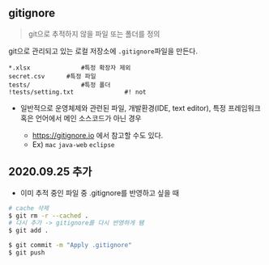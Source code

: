 ## gitignore

> git으로 추적하지 않을 파일 또는 폴더를 정의

git으로 관리되고 있는 로컬 저장소에 `.gitignore`파일을 만든다.

```
*.xlsx				#특정 확장자 제외
secret.csv		#특정 파일
tests/				#특정 폴더
!tests/setting.txt				#! not
```

* 일반적으로 운영체제와 관련된 파일, 개발환경(IDE, text editor), 특정 프레임워크 혹은 언어에서 메인 소스코드가 아닌 경우

  * https://gitignore.io 에서 참고할 수도 있다.
  * Ex) `mac` `java-web` `eclipse` 

  

## 2020.09.25 추가

* 이미 추적 중인 파일 중 .gitignore를 반영하고 싶을 때

```bash
# cache 삭제
$ git rm -r --cached .
# 다시 추가 -> gitignore를 다시 반영하게 됌
$ git add .

$ git commit -m "Apply .gitignore"
$ git push
```

